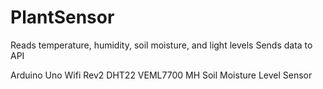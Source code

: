 # PlantSensor

Reads temperature, humidity, soil moisture, and light levels
Sends data to API

Arduino Uno Wifi Rev2
DHT22
VEML7700
MH Soil Moisture Level Sensor